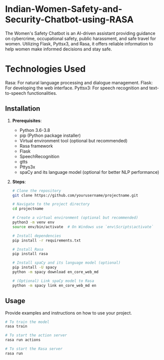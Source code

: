 # Indian-Women-Safety-and-Security-Chatbot-using-RASA
 The Women's Safety Chatbot is an AI-driven assistant providing guidance on cybercrime, occupational safety, public harassment, and safe travel for women. Utilizing Flask, Pyttsx3, and Rasa, it offers reliable information to help women make informed decisions and stay safe.
# Technologies Used
Rasa: For natural language processing and dialogue management.
Flask: For developing the web interface.
Pyttsx3: For speech recognition and text-to-speech functionalities.

## Installation

1. **Prerequisites**:
    - Python 3.6-3.8
    - pip (Python package installer)
    - Virtual environment tool (optional but recommended)
    - Rasa framework
    - Flask
    - SpeechRecognition
    - gtts
    - Pttys3x
    - spaCy and its language model (optional for better NLP performance)

2. **Steps**:
    ```bash
    # Clone the repository
    git clone https://github.com/yourusername/projectname.git

    # Navigate to the project directory
    cd projectname

    # Create a virtual environment (optional but recommended)
    python3 -m venv env
    source env/bin/activate  # On Windows use `env\Scripts\activate`

    # Install dependencies
    pip install -r requirements.txt

    # Install Rasa
    pip install rasa

    # Install spaCy and its language model (optional)
    pip install -U spacy
    python -m spacy download en_core_web_md

    # (Optional) Link spaCy model to Rasa
    python -m spacy link en_core_web_md en
    ```

## Usage

Provide examples and instructions on how to use your project.

```bash
# To train the model
rasa train

# To start the action server
rasa run actions

# To start the Rasa server
rasa run
